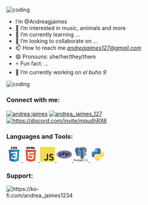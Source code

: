 <img src="https://www.conceptseating.com/wp-content/uploads/2021/01/Market-Programming-Banner.jpg" align="center" alt= "coding"  width="900" > 
  
- I’m @Andreagjaimes
- 👀 I’m interested in music, aniimals and more
- 🌱 I’m currently learning ...
- 💞️ I’m looking to collaborate on ...
- 📫 How to reach me *andreajaimes127@gmail.com*
- 😄 Pronouns: she/her/they/them
- ⚡ Fun fact: ...
- 🔭 I’m currently working on *el buho 9*

<img src="https://i.pinimg.com/originals/eb/50/87/eb50875a68b04b0480fa929af2c7547c.gif" align="rigth" alt= "coding"  width="500" >
  

<h3 align="left">Connect with me:</h3>
<p align="left">
<a href="https://fb.com/andrea jaimes" target="blank"><img align="center" src="https://raw.githubusercontent.com/rahuldkjain/github-profile-readme-generator/master/src/images/icons/Social/facebook.svg" alt="andrea jaimes" height="30" width="40" /></a>
<a href="https://instagram.com/andrea_jaimes_127" target="blank"><img align="center" src="https://raw.githubusercontent.com/rahuldkjain/github-profile-readme-generator/master/src/images/icons/Social/instagram.svg" alt="andrea_jaimes_127" height="30" width="40" /></a>
<a href="https://discord.gg/https://discord.com/invite/mpudhRX6" target="blank"><img align="center" src="https://raw.githubusercontent.com/rahuldkjain/github-profile-readme-generator/master/src/images/icons/Social/discord.svg" alt="https://discord.com/invite/mpudhRX6" height="30" width="40" /></a>
</p>

<h3 align="left">Languages and Tools:</h3>
<p align="left"> <a href="https://www.w3schools.com/css/" target="_blank" rel="noreferrer"> <img src="https://raw.githubusercontent.com/devicons/devicon/master/icons/css3/css3-original-wordmark.svg" alt="css3" width="40" height="40"/> </a> <a href="https://www.w3.org/html/" target="_blank" rel="noreferrer"> <img src="https://raw.githubusercontent.com/devicons/devicon/master/icons/html5/html5-original-wordmark.svg" alt="html5" width="40" height="40"/> </a> <a href="https://developer.mozilla.org/en-US/docs/Web/JavaScript" target="_blank" rel="noreferrer"> <img src="https://raw.githubusercontent.com/devicons/devicon/master/icons/javascript/javascript-original.svg" alt="javascript" width="40" height="40"/> </a> <a href="https://www.php.net" target="_blank" rel="noreferrer"> <img src="https://raw.githubusercontent.com/devicons/devicon/master/icons/php/php-original.svg" alt="php" width="40" height="40"/> </a> <a href="https://www.postgresql.org" target="_blank" rel="noreferrer"> <img src="https://raw.githubusercontent.com/devicons/devicon/master/icons/postgresql/postgresql-original-wordmark.svg" alt="postgresql" width="40" height="40"/> </a> <a href="https://www.python.org" target="_blank" rel="noreferrer"> <img src="https://raw.githubusercontent.com/devicons/devicon/master/icons/python/python-original.svg" alt="python" width="40" height="40"/> </a> </p>

<h3 align="left">Support:</h3>
<p><a href="https://ko-fi.com/https://ko-fi.com/andrea_jaimes1234"> <img align="left" src="https://cdn.ko-fi.com/cdn/kofi3.png?v=3" height="50" width="210" alt="https://ko-fi.com/andrea_jaimes1234" /></a></p><br><br>
